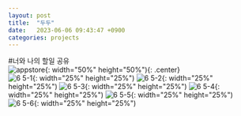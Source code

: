 ```yaml
---
layout: post
title:  "두두"
date:   2023-06-06 09:43:47 +0900
categories: projects
---
```

#너와 나의 할일 공유   
![appstore](https://github.com/JuyeonYu/JuyeonYu.github.io/assets/50232474/8bcb0a4f-e9c2-453e-9298-af911ff30ac8){: width="50%" height="50%"){: .center}   
![6 5-1](https://github.com/JuyeonYu/JuyeonYu.github.io/assets/50232474/a09715df-ae3d-4183-8c0e-364b1ca73f02){: width="25%" height="25%")
![6 5-2](https://github.com/JuyeonYu/JuyeonYu.github.io/assets/50232474/1e6d400b-bf77-4bf9-87dd-bb5d1c102bf7){: width="25%" height="25%")
![6 5-3](https://github.com/JuyeonYu/JuyeonYu.github.io/assets/50232474/9649fd9f-e4bb-4d48-b184-801aa61d27e9){: width="25%" height="25%")
![6 5-4](https://github.com/JuyeonYu/JuyeonYu.github.io/assets/50232474/d47a78d1-9b80-498d-a5f1-59f92459dfce){: width="25%" height="25%")
![6 5-5](https://github.com/JuyeonYu/JuyeonYu.github.io/assets/50232474/5e5bb729-3d7b-40c7-875e-daecded69ff4){: width="25%" height="25%")
![6 5-6](https://github.com/JuyeonYu/JuyeonYu.github.io/assets/50232474/e58bb625-82a0-4d4e-a22e-ca8154dee37f){: width="25%" height="25%")
